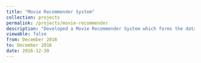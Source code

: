 ```yaml
---
title: "Movie Recommender System"
collection: projects 
permalink: /projects/movie-recommender
description: "Developed a Movie Recommender System which forms the database by scraping information from the web and then learns user preference to recommend new movies."
viewable: false
from: December 2016
to: December 2016
date: 2016-12-30
---
```

